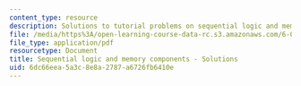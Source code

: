 ```yaml
---
content_type: resource
description: Solutions to tutorial problems on sequential logic and memory components.
file: /media/https%3A/open-learning-course-data-rc.s3.amazonaws.com/6-004-computation-structures-spring-2009/6dc66eea5a3c8e8a2787a6726fb6410e_MIT6_004s09_tutor06_sol.pdf
file_type: application/pdf
resourcetype: Document
title: Sequential logic and memory components - Solutions
uid: 6dc66eea-5a3c-8e8a-2787-a6726fb6410e
---
```

